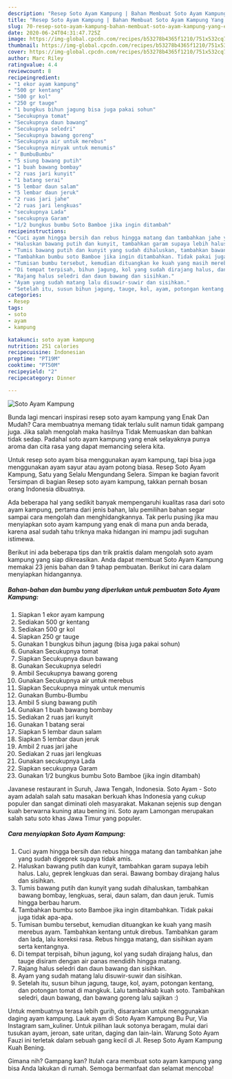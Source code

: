 ```yaml
---
description: "Resep Soto Ayam Kampung | Bahan Membuat Soto Ayam Kampung Yang Enak Banget"
title: "Resep Soto Ayam Kampung | Bahan Membuat Soto Ayam Kampung Yang Enak Banget"
slug: 70-resep-soto-ayam-kampung-bahan-membuat-soto-ayam-kampung-yang-enak-banget
date: 2020-06-24T04:31:47.725Z
image: https://img-global.cpcdn.com/recipes/b53278b4365f1210/751x532cq70/soto-ayam-kampung-foto-resep-utama.jpg
thumbnail: https://img-global.cpcdn.com/recipes/b53278b4365f1210/751x532cq70/soto-ayam-kampung-foto-resep-utama.jpg
cover: https://img-global.cpcdn.com/recipes/b53278b4365f1210/751x532cq70/soto-ayam-kampung-foto-resep-utama.jpg
author: Marc Riley
ratingvalue: 4.4
reviewcount: 8
recipeingredient:
- "1 ekor ayam kampung"
- "500 gr kentang"
- "500 gr kol"
- "250 gr tauge"
- "1 bungkus bihun jagung bisa juga pakai sohun"
- "Secukupnya tomat"
- "Secukupnya daun bawang"
- "Secukupnya seledri"
- "Secukupnya bawang goreng"
- "Secukupnya air untuk merebus"
- "Secukupnya minyak untuk menumis"
- " BumbuBumbu"
- "5 siung bawang putih"
- "1 buah bawang bombay"
- "2 ruas jari kunyit"
- "1 batang serai"
- "5 lembar daun salam"
- "5 lembar daun jeruk"
- "2 ruas jari jahe"
- "2 ruas jari lengkuas"
- "secukupnya Lada"
- "secukupnya Garam"
- "1/2 bungkus bumbu Soto Bamboe jika ingin ditambah"
recipeinstructions:
- "Cuci ayam hingga bersih dan rebus hingga matang dan tambahkan jahe yang sudah digeprek supaya tidak amis."
- "Haluskan bawang putih dan kunyit, tambahkan garam supaya lebih halus. Lalu, geprek lengkuas dan serai. Bawang bombay dirajang halus dan sisihkan."
- "Tumis bawang putih dan kunyit yang sudah dihaluskan, tambahkan bawang bombay, lengkuas, serai, daun salam, dan daun jeruk. Tumis hingga berbau harum."
- "Tambahkan bumbu soto Bamboe jika ingin ditambahkan. Tidak pakai juga tidak apa-apa."
- "Tumisan bumbu tersebut, kemudian dituangkan ke kuah yang masih merebus ayam. Tambahkan kentang untuk direbus. Tambahkan garam dan lada, lalu koreksi rasa. Rebus hingga matang, dan sisihkan ayam serta kentangnya."
- "Di tempat terpisah, bihun jagung, kol yang sudah dirajang halus, dan tauge disiram dengan air panas mendidih hingga matang."
- "Rajang halus seledri dan daun bawang dan sisihkan."
- "Ayam yang sudah matang lalu disuwir-suwir dan sisihkan."
- "Setelah itu, susun bihun jagung, tauge, kol, ayam, potongan kentang, dan potongan tomat di mangkuk. Lalu tambahkab kuah soto. Tambahkan seledri, daun bawang, dan bawang goreng lalu sajikan :)"
categories:
- Resep
tags:
- soto
- ayam
- kampung

katakunci: soto ayam kampung 
nutrition: 251 calories
recipecuisine: Indonesian
preptime: "PT19M"
cooktime: "PT50M"
recipeyield: "2"
recipecategory: Dinner

---
```



![Soto Ayam Kampung](https://img-global.cpcdn.com/recipes/b53278b4365f1210/751x532cq70/soto-ayam-kampung-foto-resep-utama.jpg)

Bunda lagi mencari inspirasi resep soto ayam kampung yang Enak Dan Mudah? Cara membuatnya memang tidak terlalu sulit namun tidak gampang juga. Jika salah mengolah maka hasilnya Tidak Memuaskan dan bahkan tidak sedap. Padahal soto ayam kampung yang enak selayaknya punya aroma dan cita rasa yang dapat memancing selera kita.

Untuk resep soto ayam bisa menggunakan ayam kampung, tapi bisa juga menggunakan ayam sayur atau ayam potong biasa. Resep Soto Ayam Kampung, Satu yang Selalu Mengundang Selera. Simpan ke bagian favorit Tersimpan di bagian Resep soto ayam kampung, takkan pernah bosan orang Indonesia dibuatnya.

Ada beberapa hal yang sedikit banyak mempengaruhi kualitas rasa dari soto ayam kampung, pertama dari jenis bahan, lalu pemilihan bahan segar sampai cara mengolah dan menghidangkannya. Tak perlu pusing jika mau menyiapkan soto ayam kampung yang enak di mana pun anda berada, karena asal sudah tahu triknya maka hidangan ini mampu jadi suguhan istimewa.


Berikut ini ada beberapa tips dan trik praktis dalam mengolah soto ayam kampung yang siap dikreasikan. Anda dapat membuat Soto Ayam Kampung memakai 23 jenis bahan dan 9 tahap pembuatan. Berikut ini cara dalam menyiapkan hidangannya.

<!--inarticleads1-->

##### Bahan-bahan dan bumbu yang diperlukan untuk pembuatan Soto Ayam Kampung:

1. Siapkan 1 ekor ayam kampung
1. Sediakan 500 gr kentang
1. Sediakan 500 gr kol
1. Siapkan 250 gr tauge
1. Gunakan 1 bungkus bihun jagung (bisa juga pakai sohun)
1. Gunakan Secukupnya tomat
1. Siapkan Secukupnya daun bawang
1. Gunakan Secukupnya seledri
1. Ambil Secukupnya bawang goreng
1. Gunakan Secukupnya air untuk merebus
1. Siapkan Secukupnya minyak untuk menumis
1. Gunakan  Bumbu-Bumbu
1. Ambil 5 siung bawang putih
1. Gunakan 1 buah bawang bombay
1. Sediakan 2 ruas jari kunyit
1. Gunakan 1 batang serai
1. Siapkan 5 lembar daun salam
1. Siapkan 5 lembar daun jeruk
1. Ambil 2 ruas jari jahe
1. Sediakan 2 ruas jari lengkuas
1. Gunakan secukupnya Lada
1. Siapkan secukupnya Garam
1. Gunakan 1/2 bungkus bumbu Soto Bamboe (jika ingin ditambah)


Javanese restaurant in Suruh, Jawa Tengah, Indonesia. Soto Ayam - Soto ayam adalah salah satu masakan berkuah khas Indonesia yang cukup populer dan sangat diminati oleh masyarakat. Makanan sejenis sup dengan kuah berwarna kuning atau bening ini. Soto ayam Lamongan merupakan salah satu soto khas Jawa Timur yang populer. 

<!--inarticleads2-->

##### Cara menyiapkan Soto Ayam Kampung:

1. Cuci ayam hingga bersih dan rebus hingga matang dan tambahkan jahe yang sudah digeprek supaya tidak amis.
1. Haluskan bawang putih dan kunyit, tambahkan garam supaya lebih halus. Lalu, geprek lengkuas dan serai. Bawang bombay dirajang halus dan sisihkan.
1. Tumis bawang putih dan kunyit yang sudah dihaluskan, tambahkan bawang bombay, lengkuas, serai, daun salam, dan daun jeruk. Tumis hingga berbau harum.
1. Tambahkan bumbu soto Bamboe jika ingin ditambahkan. Tidak pakai juga tidak apa-apa.
1. Tumisan bumbu tersebut, kemudian dituangkan ke kuah yang masih merebus ayam. Tambahkan kentang untuk direbus. Tambahkan garam dan lada, lalu koreksi rasa. Rebus hingga matang, dan sisihkan ayam serta kentangnya.
1. Di tempat terpisah, bihun jagung, kol yang sudah dirajang halus, dan tauge disiram dengan air panas mendidih hingga matang.
1. Rajang halus seledri dan daun bawang dan sisihkan.
1. Ayam yang sudah matang lalu disuwir-suwir dan sisihkan.
1. Setelah itu, susun bihun jagung, tauge, kol, ayam, potongan kentang, dan potongan tomat di mangkuk. Lalu tambahkab kuah soto. Tambahkan seledri, daun bawang, dan bawang goreng lalu sajikan :)


Untuk membuatnya terasa lebih gurih, disarankan untuk menggunakan daging ayam kampung. Lauk ayam di Soto Ayam Kampung Bu Pur, Via Instagram sam_kuliner. Untuk pilihan lauk sotonya beragam, mulai dari tusukan ayam, jeroan, sate uritan, daging dan lain-lain. Warung Soto Ayam Fauzi ini terletak dalam sebuah gang kecil di Jl. Resep Soto Ayam Kampung Kuah Bening. 

Gimana nih? Gampang kan? Itulah cara membuat soto ayam kampung yang bisa Anda lakukan di rumah. Semoga bermanfaat dan selamat mencoba!
